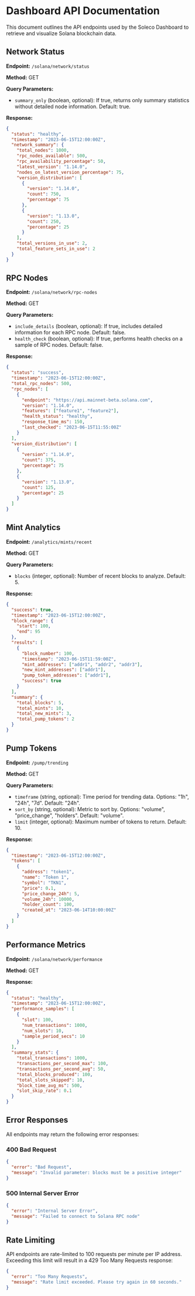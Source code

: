 # Dashboard API Documentation

This document outlines the API endpoints used by the Soleco Dashboard to retrieve and visualize Solana blockchain data.

## Network Status

**Endpoint:** `/solana/network/status`

**Method:** GET

**Query Parameters:**
- `summary_only` (boolean, optional): If true, returns only summary statistics without detailed node information. Default: true.

**Response:**
```json
{
  "status": "healthy",
  "timestamp": "2023-06-15T12:00:00Z",
  "network_summary": {
    "total_nodes": 1000,
    "rpc_nodes_available": 500,
    "rpc_availability_percentage": 50,
    "latest_version": "1.14.0",
    "nodes_on_latest_version_percentage": 75,
    "version_distribution": [
      {
        "version": "1.14.0",
        "count": 750,
        "percentage": 75
      },
      {
        "version": "1.13.0",
        "count": 250,
        "percentage": 25
      }
    ],
    "total_versions_in_use": 2,
    "total_feature_sets_in_use": 2
  }
}
```

## RPC Nodes

**Endpoint:** `/solana/network/rpc-nodes`

**Method:** GET

**Query Parameters:**
- `include_details` (boolean, optional): If true, includes detailed information for each RPC node. Default: false.
- `health_check` (boolean, optional): If true, performs health checks on a sample of RPC nodes. Default: false.

**Response:**
```json
{
  "status": "success",
  "timestamp": "2023-06-15T12:00:00Z",
  "total_rpc_nodes": 500,
  "rpc_nodes": [
    {
      "endpoint": "https://api.mainnet-beta.solana.com",
      "version": "1.14.0",
      "features": ["feature1", "feature2"],
      "health_status": "healthy",
      "response_time_ms": 150,
      "last_checked": "2023-06-15T11:55:00Z"
    }
  ],
  "version_distribution": [
    {
      "version": "1.14.0",
      "count": 375,
      "percentage": 75
    },
    {
      "version": "1.13.0",
      "count": 125,
      "percentage": 25
    }
  ]
}
```

## Mint Analytics

**Endpoint:** `/analytics/mints/recent`

**Method:** GET

**Query Parameters:**
- `blocks` (integer, optional): Number of recent blocks to analyze. Default: 5.

**Response:**
```json
{
  "success": true,
  "timestamp": "2023-06-15T12:00:00Z",
  "block_range": {
    "start": 100,
    "end": 95
  },
  "results": [
    {
      "block_number": 100,
      "timestamp": "2023-06-15T11:59:00Z",
      "mint_addresses": ["addr1", "addr2", "addr3"],
      "new_mint_addresses": ["addr1"],
      "pump_token_addresses": ["addr1"],
      "success": true
    }
  ],
  "summary": {
    "total_blocks": 5,
    "total_mints": 10,
    "total_new_mints": 3,
    "total_pump_tokens": 2
  }
}
```

## Pump Tokens

**Endpoint:** `/pump/trending`

**Method:** GET

**Query Parameters:**
- `timeframe` (string, optional): Time period for trending data. Options: "1h", "24h", "7d". Default: "24h".
- `sort_by` (string, optional): Metric to sort by. Options: "volume", "price_change", "holders". Default: "volume".
- `limit` (integer, optional): Maximum number of tokens to return. Default: 10.

**Response:**
```json
{
  "timestamp": "2023-06-15T12:00:00Z",
  "tokens": [
    {
      "address": "token1",
      "name": "Token 1",
      "symbol": "TKN1",
      "price": 0.1,
      "price_change_24h": 5,
      "volume_24h": 10000,
      "holder_count": 100,
      "created_at": "2023-06-14T10:00:00Z"
    }
  ]
}
```

## Performance Metrics

**Endpoint:** `/solana/network/performance`

**Method:** GET

**Response:**
```json
{
  "status": "healthy",
  "timestamp": "2023-06-15T12:00:00Z",
  "performance_samples": [
    {
      "slot": 100,
      "num_transactions": 1000,
      "num_slots": 10,
      "sample_period_secs": 10
    }
  ],
  "summary_stats": {
    "total_transactions": 1000,
    "transactions_per_second_max": 100,
    "transactions_per_second_avg": 50,
    "total_blocks_produced": 100,
    "total_slots_skipped": 10,
    "block_time_avg_ms": 500,
    "slot_skip_rate": 0.1
  }
}
```

## Error Responses

All endpoints may return the following error responses:

### 400 Bad Request
```json
{
  "error": "Bad Request",
  "message": "Invalid parameter: blocks must be a positive integer"
}
```

### 500 Internal Server Error
```json
{
  "error": "Internal Server Error",
  "message": "Failed to connect to Solana RPC node"
}
```

## Rate Limiting

API endpoints are rate-limited to 100 requests per minute per IP address. Exceeding this limit will result in a 429 Too Many Requests response:

```json
{
  "error": "Too Many Requests",
  "message": "Rate limit exceeded. Please try again in 60 seconds."
}
```
